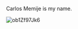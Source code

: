 Carlos Memije is my name.

![ob1Zf97Jk6](https://user-images.githubusercontent.com/72063626/230753864-a852d977-bdc3-431e-b457-673cedb5397a.gif)
